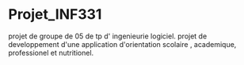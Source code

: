 # Projet_INF331
projet de groupe de 05 de tp d' ingenieurie logiciel.  projet de developpement d'une application d'orientation scolaire , academique, professionel et nutritionel.
